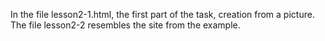 In the file lesson2-1.html, the first part of the task, creation from a picture. 
The file lesson2-2 resembles the site from the example.
